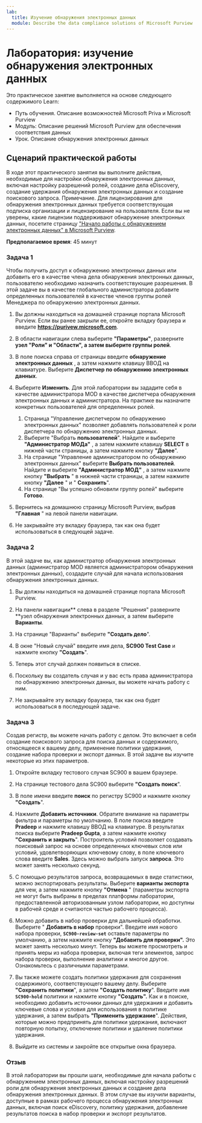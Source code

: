 ```yaml
---
lab:
  title: Изучение обнаружения электронных данных
  module: Describe the data compliance solutions of Microsoft Purview
---
```


# Лаборатория: изучение обнаружения электронных данных

Это практическое занятие выполняется на основе следующего содержимого Learn:

- Путь обучения. Описание возможностей Microsoft Priva и Microsoft Purview
- Модуль: Описание решений Microsoft Purview для обеспечения соответствия данных
- Урок. Описание обнаружения электронных данных

## Сценарий практической работы

В ходе этот практического занятия вы выполните действия, необходимые для настройки обнаружения электронных данных, включая настройку разрешений ролей, создание дела eDiscovery, создание удержания обнаружения электронных данных и создание поискового запроса.  Примечание. Для лицензирования для обнаружения электронных данных требуется соответствующая подписка организации и лицензирование на пользователя. Если вы не уверены, какие лицензии поддерживают обнаружение электронных данных, посетите страницу ["Начало работы с обнаружением электронных данных" в Microsoft Purview](https://docs.microsoft.com/microsoft-365/compliance/get-started-core-ediscovery?view=o365-worldwide).

**Предполагаемое время**: 45 минут

### Задача 1

Чтобы получить доступ к обнаружению электронных данных или добавить его в качестве члена дела обнаружения электронных данных, пользователю необходимо назначить соответствующие разрешения. В этой задаче вы в качестве глобального администратора добавите определенных пользователей в качестве членов группы ролей Менеджера по обнаружению электронных данных.

1. Вы должны находиться на домашней странице портала Microsoft Purview.  Если вы ранее закрыли ее, откройте вкладку браузера и введите **https://purivew.microsoft.com**.

1. В области навигации слева выберите **"Параметры"**, разверните **узел "Роли" и "Области", а затем выберите **группы** ролей**.

1. В поле поиска справа от страницы введите **обнаружение электронных данных** , а затем нажмите клавишу ВВОД на клавиатуре.  Выберите **Диспетчер по обнаружению электронных данных**.

1. Выберите **Изменить**. Для этой лаборатории вы зададите себя в качестве администратора MOD в качестве диспетчера обнаружения электронных данных и администратора.  На практике вы назначите конкретных пользователей для определенных ролей.
    1. Страница "Управление диспетчером по обнаружению электронных данных" позволяет добавлять пользователей к роли диспетчера по обнаружению электронных данных.
    1. Выберите "Выбрать **пользователей**". Найдите и выберите **"Администратор МОДа"** , а затем нажмите клавишу **SELECT** в нижней части страницы, а затем нажмите кнопку **"Далее**".
    1. На странице "Управление администратором по обнаружению электронных данных" выберите **Выбрать пользователей**. Найдите и выберите **"Администратор МОД"** , а затем нажмите кнопку **"Выбрать** " в нижней части страницы, а затем нажмите кнопку **"Далее** " и " **Сохранить**".
    1. На странице "Вы успешно обновили группу ролей" выберите **Готово**.

1. Вернитесь на домашнюю страницу Microsoft Purview, выбрав **"Главная** " на левой панели навигации.

1. Не закрывайте эту вкладку браузера, так как она будет использоваться в следующей задаче.

### Задача 2

В этой задаче вы, как администратор обнаружения электронных данных (администратор MOD является администратором обнаружения электронных данных), создадите случай для начала использования обнаружения электронных данных.

1. Вы должны находиться на домашней странице портала Microsoft Purview.

1. На панели навигации** слева в разделе "Решения" разверните **узел обнаружения электронных данных, а затем выберите **Варианты**.

1. На странице "Варианты" выберите **"Создать дело**".

1. В окне "Новый случай" введите имя дела, **SC900 Test Case** и нажмите кнопку **"Создать**".

1. Теперь этот случай должен появиться в списке.

1. Поскольку вы создатель случая и у вас есть права администратора по обнаружению электронных данных, вы можете начать работу с ним.  

1. Не закрывайте эту вкладку браузера, так как она будет использоваться в последующей задаче.

### Задача 3

Создав регистр, вы можете начать работу с делом.  Это включает в себя создание поискового запроса для поиска данных и содержимого, относящееся к вашему делу, применение политики удержания, создание набора проверки и экспорт данных. В этой задаче вы изучите некоторые из этих параметров.

1. Откройте вкладку тестового случая SC900 в вашем браузере.

1. На странице тестового дела SC900 выберите  **"Создать поиск**".

1. В поле имени введите **поиск** по регистру SC900 и нажмите кнопку **"Создать**".

1. Нажмите **Добавить источники**. Обратите внимание на параметры фильтра и параметры по умолчанию. В поле поиска введите **Pradeep** и нажмите клавишу ВВОД на клавиатуре. В результатах поиска выберите **Pradeep Gupta**, а затем нажмите кнопку **"Сохранить и закрыть**". Построитель условий позволяет создавать поисковый запрос на основе определенных ключевых слов или условий, удовлетворяющих ключевому слову, в поле ключевого слова введите **Sales**. Здесь можно выбрать запуск **запроса**.  Это может занять несколько секунд.

1. С помощью результатов запроса, возвращаемых в виде статистики, можно экспортировать результаты.  Выберите **варианты экспорта** для vew, а затем нажмите кнопку **"Отмена** " (параметры экспорта не могут быть выбраны в пределах платформы лаборатории, предоставленной авторизованным узлом лаборатории, но доступны в рабочей среде и считаются частью рабочего процесса).

1. Можно добавить в набор проверки для дальнейшей обработки.  Выберите " **Добавить в набор** проверки". Введите имя нового набора проверки, **`SC900-review-set`** оставьте параметры по умолчанию, а затем нажмите кнопку **"Добавить для проверки".**  Это может занять несколько минут.  Теперь вы можете просмотреть и принять меры из набора проверки, включая теги элементов, запрос набора проверки, выполнение аналитики и многое другое.  Ознакомьтесь с различными параметрами.

1. Вы также можете создать политики удержания для сохранения содержимого, соответствующего вашему делу. Выберите **"Сохранить политики**", а затем **"Создать политику**".  Введите имя **`SC900-hold`** политики и нажмите кнопку **"Создать".**  Как и в поиске, необходимо добавить источники данных для удержания и добавить ключевые слова и условия для использования в политике удержания, а затем выбрать **"Применить удержание**".  Действия, которые можно предпринять для политики удержания, включают повторную попытку, отключение политики и удаление политики удержания.

1. Выйдите из системы и закройте все открытые окна браузера.

### Отзыв

В этой лаборатории вы прошли шаги, необходимые для начала работы с обнаружением электронных данных, включая настройку разрешений роли для обнаружения электронных данных и создание дела обнаружения электронных данных.  В этом случае вы изучили варианты, доступные в рамках рабочего процесса обнаружения электронных данных, включая поиск eDiscovery, политику удержания, добавление результатов поиска в набор проверки и экспорт результатов.
